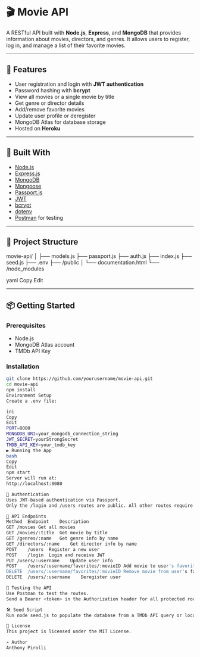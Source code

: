 # 🎬 Movie API

A RESTful API built with **Node.js**, **Express**, and **MongoDB** that provides information about movies, directors, and genres. It allows users to register, log in, and manage a list of their favorite movies.

---

## 🚀 Features

- User registration and login with **JWT authentication**
- Password hashing with **bcrypt**
- View all movies or a single movie by title
- Get genre or director details
- Add/remove favorite movies
- Update user profile or deregister
- MongoDB Atlas for database storage
- Hosted on **Heroku**

---

## 🧱 Built With

- [Node.js](https://nodejs.org/)
- [Express.js](https://expressjs.com/)
- [MongoDB](https://www.mongodb.com/)
- [Mongoose](https://mongoosejs.com/)
- [Passport.js](http://www.passportjs.org/)
- [JWT](https://jwt.io/)
- [bcrypt](https://www.npmjs.com/package/bcrypt)
- [dotenv](https://www.npmjs.com/package/dotenv)
- [Postman](https://www.postman.com/) for testing

---

## 📂 Project Structure

movie-api/
│
├── models.js
├── passport.js
├── auth.js
├── index.js
├── seed.js
├── .env
├── /public
│ └── documentation.html
└── /node_modules

yaml
Copy
Edit

---

## 📦 Getting Started

### Prerequisites

- Node.js
- MongoDB Atlas account
- TMDb API Key

### Installation

```bash
git clone https://github.com/yourusername/movie-api.git
cd movie-api
npm install
Environment Setup
Create a .env file:

ini
Copy
Edit
PORT=8080
MONGODB_URI=your_mongodb_connection_string
JWT_SECRET=yourStrongSecret
TMDB_API_KEY=your_tmdb_key
▶️ Running the App
bash
Copy
Edit
npm start
Server will run at:
http://localhost:8080

🔐 Authentication
Uses JWT-based authentication via Passport.
Only the /login and /users routes are public. All other routes require a valid JWT.

📮 API Endpoints
Method	Endpoint	Description
GET	/movies	Get all movies
GET	/movies/:title	Get movie by title
GET	/genres/:name	Get genre info by name
GET	/directors/:name	Get director info by name
POST	/users	Register a new user
POST	/login	Login and receive JWT
PUT	/users/:username	Update user info
POST	/users/:username/favorites/:movieID	Add movie to user's favorites
DELETE	/users/:username/favorites/:movieID	Remove movie from user's favorites
DELETE	/users/:username	Deregister user

🧪 Testing the API
Use Postman to test the routes.
Send a Bearer <token> in the Authorization header for all protected routes.

🛠️ Seed Script
Run node seed.js to populate the database from a TMDb API query or local file.

🧾 License
This project is licensed under the MIT License.

✍️ Author
Anthony Pirolli
